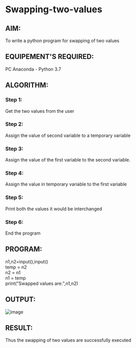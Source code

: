 # Swapping-two-values
## AIM:
To write a python program for swapping of two values
## EQUIPEMENT'S REQUIRED: 
PC
Anaconda - Python 3.7
## ALGORITHM: 
### Step 1:
Get the two values from the user
### Step 2: 
Assign the value of second variable to a temporary variable 
### Step 3: 
Assign the value of the first variable to the second variable.
### Step 4:  
Assign the value in temporary variable to the first variable
### Step 5: 
Print both the values it would be interchanged
### Step 6: 
End the program
## PROGRAM:
n1,n2=input(),input() <br>
temp = n2 <br>
n2 = n1 <br>
n1 = temp <br>
print("Swapped values are:",n1,n2) <br>


## OUTPUT:
![image](https://github.com/Aswinth21/Swapping-two-values/assets/121166004/2ba0a09c-2d27-4e60-9cc5-1f333f58944b)

## RESULT:
Thus the swapping of two values are successfully executed



